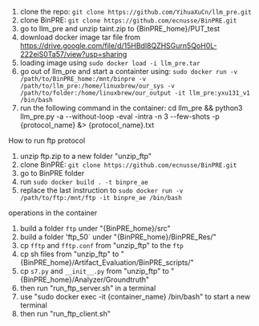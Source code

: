 1. clone the repo: `git clone https://github.com/YihuaXuCn/llm_pre.git`
2. clone BinPRE: `git clone https://github.com/ecnusse/BinPRE.git`
3. go to llm_pre and unzip taint.zip to {BinPRE_home}/PUT_test
4. download docker image tar file from https://drive.google.com/file/d/15HBdl8QZHSGurn5QoH0L-222eiS0Ta57/view?usp=sharing 
5. loading image using `sudo docker load -i llm_pre.tar`
6. go out of llm_pre and start a containter using: `sudo docker run -v /path/to/BinPRE_home:/mnt/binpre -v /path/to/llm_pre:/home/linuxbrew/our_sys -v /path/to/folder:/home/linuxbrew/our_output -it llm_pre:yxu131_v1 /bin/bash`
7. run the following command in the container: cd llm_pre && python3 llm_pre.py -a --without-loop  -eval -intra -n 3 --few-shots -p {protocol_name} &> {protocol_name}.txt


How to run ftp protocol
1. unzip ftp.zip to a new folder "unzip_ftp"
2. clone BinPRE: `git clone https://github.com/ecnusse/BinPRE.git`
3. go to BinPRE folder 
4. run `sudo docker build . -t binpre_ae`
5. replace the last instruction to `sudo docker run -v /path/to/ftp:/mnt/ftp -it binpre_ae /bin/bash`

operations in the container
1. build a folder `ftp` under "{BinPRE_home}/src"
2. build a folder 'ftp_50` under "{BinPRE_home}/BinPRE_Res/"
2. cp `fftp` and `fftp.conf` from "unzip_ftp" to the `ftp`
3. cp sh files from "unzip_ftp" to "{BinPRE_home}/Artifact_Evaluation/BinPRE_scripts/"
4. cp `s7.py` and `__init__.py` from "unzip_ftp" to "{BinPRE_home}/Analyzer/Groundtruth"
5. then run "run_ftp_server.sh" in a terminal
6. use "sudo docker exec -it {container_name} /bin/bash" to start a new terminal
7. then run "run_ftp_client.sh"